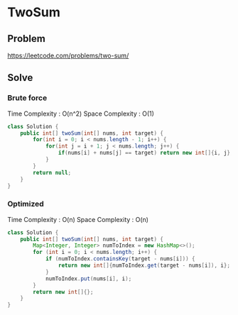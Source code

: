 # TwoSum
## Problem
https://leetcode.com/problems/two-sum/

## Solve
### Brute force
Time Complexity : O(n^2)
Space Complexity : O(1)
~~~java
class Solution {
    public int[] twoSum(int[] nums, int target) {
        for(int i = 0; i < nums.length - 1; i++) {
            for(int j = i + 1; j < nums.length; j++) {
                if(nums[i] + nums[j] == target) return new int[]{i, j};
            }
        }
        return null;
    }
}
~~~

### Optimized
Time Complexity : O(n)
Space Complexity : O(n)
~~~java
class Solution {
    public int[] twoSum(int[] nums, int target) {
        Map<Integer, Integer> numToIndex = new HashMap<>();
        for (int i = 0; i < nums.length; i++) {
            if (numToIndex.containsKey(target - nums[i])) {
                return new int[]{numToIndex.get(target - nums[i]), i};
            }
            numToIndex.put(nums[i], i);
        }
        return new int[]{};
    }
}
~~~



